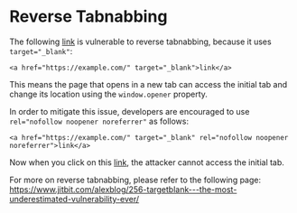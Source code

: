 # Reverse Tabnabbing

The following <a href="https://example.com/" target="_blank">link</a> is vulnerable to reverse tabnabbing, because it uses `target="_blank"`:

~~~
<a href="https://example.com/" target="_blank">link</a>
~~~

This means the page that opens in a new tab can access the initial tab and change its location using the `window.opener` property.

In order to mitigate this issue, developers are encouraged to use `rel="nofollow noopener noreferrer"` as follows:

~~~
<a href="https://example.com/" target="_blank" rel="nofollow noopener noreferrer">link</a>
~~~

Now when you click on this <a href="https://example.com/" target="_blank" rel="nofollow noopener noreferrer">link</a>, the attacker cannot access the initial tab.

For more on reverse tabnabbing, please refer to the following page: https://www.jitbit.com/alexblog/256-targetblank---the-most-underestimated-vulnerability-ever/
